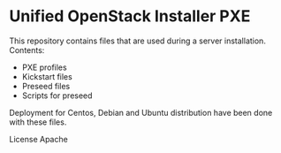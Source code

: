 # Unified OpenStack Installer PXE

This repository contains files that are used during a server installation. Contents:
  - PXE profiles
  - Kickstart files
  - Preseed files
  - Scripts for preseed

Deployment for Centos, Debian and Ubuntu distribution have been done with these files.

License Apache
